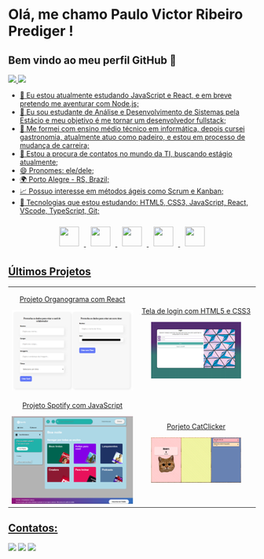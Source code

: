 # Olá, me chamo Paulo Victor Ribeiro Prediger ! 
## Bem vindo ao meu perfil GitHub 👋
<div>
<a href="https://github.com/pauloprediger">
<img loading="lazy" height="180em" src="https://github-readme-stats.vercel.app/api/top-langs/?username=pauloprediger&layout=compact&langs_count=7&theme=dracula"/>
<img loading="lazy" height="180em" src="https://github-readme-stats.vercel.app/api?username=pauloprediger&show_icons=true&theme=dracula&include_all_commits=true&count_private=true"/>
</div>

- 🔭 Eu estou atualmente estudando JavaScript e React, e em breve pretendo me aventurar com Node.js;
- 🌱 Eu sou estudante de Análise e Desenvolvimento de Sistemas pela Estácio e meu objetivo é me tornar um desenvolvedor fullstack;
- 👯 Me formei com ensino médio técnico em informática, depois cursei gastronomia, atualmente atuo como padeiro, e estou em processo de mudança de carreira; 
- 🤔 Estou a procura de contatos no mundo da TI, buscando estágio atualmente;
- 😄 Pronomes: ele/dele; 
- 🌍 Porto Alegre - RS, Brazil;
- 📈 Possuo interesse em métodos ágeis como Scrum e Kanban;
- 💬 Tecnologias que estou estudando: HTML5, CSS3, JavaScript, React, VScode, TypeScript, Git;

<p align="center">
  <img loading="lazy" src="https://cdn.jsdelivr.net/gh/devicons/devicon/icons/git/git-original.svg" width="40" height="40" style="margin: 10px;"/>
  <img src="https://cdn.jsdelivr.net/gh/devicons/devicon@latest/icons/css3/css3-original.svg" width="40" height="40" style="margin: 10px;"/>
  <img src="https://cdn.jsdelivr.net/gh/devicons/devicon@latest/icons/html5/html5-original.svg" width="40" height="40" style="margin: 10px;"/>
  <img src="https://cdn.jsdelivr.net/gh/devicons/devicon@latest/icons/javascript/javascript-original.svg" width="40" height="40" style="margin: 10px;"/>
  <img src="https://cdn.jsdelivr.net/gh/devicons/devicon@latest/icons/react/react-original.svg" width="40" height="40" style="margin: 10px;"/>
</p>

## Últimos Projetos 

<table>
  <tr>
    <td align="center">
      <p>Projeto Organograma com React</p>
      <a href="https://github.com/pauloprediger/Organograma_React" target="_blank">
        <img src="https://github.com/pauloprediger/pauloprediger/blob/main/assets/novoTime.png" class="responsive-img" alt="Projeto Organograma com React"/>
      </a>
    </td>
    <td align="center">
      <p>Tela de login com HTML5 e CSS3</p>
      <a href="https://github.com/pauloprediger/Login/tree/main" target="_blank">
        <img src="https://github.com/pauloprediger/pauloprediger/blob/main/assets/Captura%20de%20tela%202024-11-12%20122807.png" class="responsive-img" alt="Tela de login responsível com HTML5 e CSS3" width = 80%/>
      </a>
    </td>
  </tr>
  <tr>
    <td align="center">
      <p>Projeto Spotify com JavaScript</p>
      <a href="https://pauloprediger.github.io/Imersao-Alura/" target="_blank">
        <img src="https://github.com/pauloprediger/pauloprediger/blob/main/assets/projeto-Spotigy.png" class="responsive-img" alt="Projeto Spotify Imersão Alura"/>
      </a>
    </td>
    <td align="center">
      <p>Porjeto CatClicker</p>
      <a href="https://github.com/pauloprediger/catClicker" target="_blank">
        <img src="https://github.com/pauloprediger/pauloprediger/blob/main/assets/Captura%20de%20tela%202024-11-12%20125706.png" class="responsive-img" alt="Projeto Jogo Gato" width = 80%/>
      </a>
    </td>
  </tr>
</table>

## Contatos:
<div>
<a href="https://www.instagram.com/pauloprediger/" target="_blank"><img loading="lazy" src="https://img.shields.io/badge/-Instagram-%23E4405F?style=for-the-badge&logo=instagram&logoColor=white" target="_blank"></a>
<a href = "mailto:pauloprediger99@gmail.com"><img loading="lazy" src="https://img.shields.io/badge/Gmail-D14836?style=for-the-badge&logo=gmail&logoColor=white" target="_blank"></a>
<a href="https://www.linkedin.com/in/paulo-prediger-242629291/" target="_blank"><img loading="lazy" src="https://img.shields.io/badge/-LinkedIn-%230077B5?style=for-the-badge&logo=linkedin&logoColor=white" target="_blank"></a> 
</div>


 
